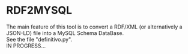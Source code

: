 # RDF2MYSQL

The main feature of this tool is to convert a RDF/XML (or alternatively a JSON-LD) file into a MySQL Schema DataBase.<br>
See the file "definitivo.py".<br>
IN PROGRESS...
